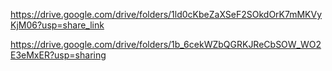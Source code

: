 https://drive.google.com/drive/folders/1ld0cKbeZaXSeF2SOkdOrK7mMKVyKjM06?usp=share_link


https://drive.google.com/drive/folders/1b_6cekWZbQGRKJReCbSOW_WO2E3eMxER?usp=sharing
